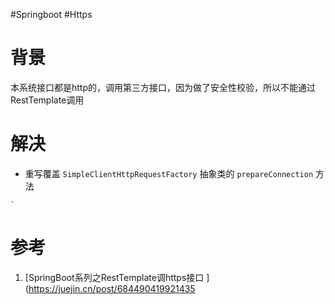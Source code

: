 #Springboot #Https

# 背景
本系统接口都是http的，调用第三方接口，因为做了安全性校验，所以不能通过RestTemplate调用

# 解决
- 重写覆盖 `SimpleClientHttpRequestFactory` 抽象类的 `prepareConnection` 方法

```
`
```
# 参考
1. [SpringBoot系列之RestTemplate调https接口 ](https://juejin.cn/post/684490419921435